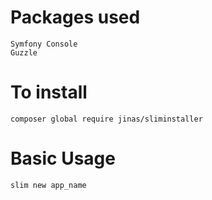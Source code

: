 # Packages used
```
Symfony Console
Guzzle
```
# To install
```
composer global require jinas/sliminstaller
``` 
 # Basic Usage
 
 ```
 slim new app_name
 ```
